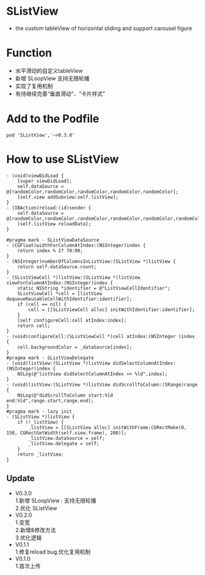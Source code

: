 # SListView
* the custom tableView of horizontal sliding and support carousel figure

# Function
* 水平滑动的自定义tableView
* 新增 SLoopView 支持无限轮播
* 实现了复用机制
* 有待继续完善“垂直滑动”、“卡片样式”

# Add to the Podfile
```objc 
pod 'SListView','~>0.3.0'
```
# How to use SListView
```objc 
- (void)viewDidLoad {
    [super viewDidLoad];
    self.dataSource = @[randomColor,randomColor,randomColor,randomColor,randomColor];
    [self.view addSubview:self.listView];
}
- (IBAction)reload:(id)sender {
    self.dataSource = @[randomColor,randomColor,randomColor,randomColor,randomColor,randomColor,randomColor,randomColor];
    [self.listView reloadData];
}

#pragma mark - SListViewDataSource
- (CGFloat)widthForColumnAtIndex:(NSInteger)index { 
    return index % 2? 70:90; 
}
- (NSInteger)numberOfColumnsInListView:(SListView *)listView {
    return self.dataSource.count;
}
- (SListViewCell *)listView:(SListView *)listView viewForColumnAtIndex:(NSInteger)index {
    static NSString *identifier = @"ListViewCellIdentifier";
    SListViewCell *cell = [listView dequeueReusableCellWithIdentifier:identifier];
    if (cell == nil) {
        cell = [[SListViewCell alloc] initWithIdentifier:identifier];
    }
    [self configureCell:cell atIndex:index];
    return cell;
}
- (void)configureCell:(SListViewCell *)cell atIndex:(NSInteger )index {
    cell.backgroundColor = _dataSource[index];
}
#pragma mark - SListViewDelegate
- (void)listView:(SListView *)listView didSelectColumnAtIndex:(NSInteger)index {
    NSLog(@"listView didSelectColumnAtIndex >> %ld",index);
}
- (void)listView:(SListView *)listView didScrollToColumn:(SRange)range {
    NSLog(@"didScrollToColumn start:%ld  end:%ld",range.start,range.end);
}
#pragma mark - lazy init
- (SListView *)listView {
    if (!_listView) {
        _listView = [[SListView alloc] initWithFrame:CGRectMake(0, 150, CGRectGetWidth(self.view.frame), 200)];
        _listView.dataSource = self;
        _listView.delegate = self;
    }
    return _listView;
}
```

## Update
* V0.3.0 <br> 
  1.新增 SLoopView : 支持无限轮播<br>
  2.优化 SListView
* V0.2.0 <br> 
  1.变宽<br>
  2.新增&修改方法<br>
  3.优化逻辑
* V0.1.1 <br> 
  1.修复reload bug,优化复用机制
* V0.1.0 <br> 
  1.首次上传
